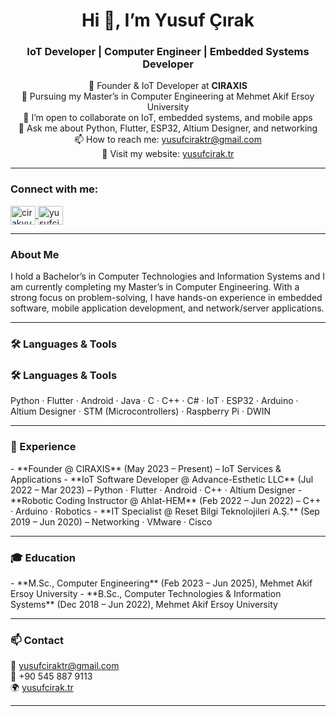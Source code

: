 <h1 align="center">Hi 👋, I’m Yusuf Çırak</h1>
<h3 align="center">IoT Developer | Computer Engineer | Embedded Systems Developer </h3>

<p align="center">
  🔭 Founder & IoT Developer at <strong>CIRAXIS</strong><br>
  🌱 Pursuing my Master’s in Computer Engineering at Mehmet Akif Ersoy University<br>
  👯 I’m open to collaborate on IoT, embedded systems, and mobile apps<br>
  💬 Ask me about Python, Flutter, ESP32, Altium Designer, and networking<br>
  📫 How to reach me: <a href="mailto:yusufciraktr@gmail.com">yusufciraktr@gmail.com</a><br>
  🔗 Visit my website: <a href="https://yusufcirak.tr">yusufcirak.tr</a>
</p>

---

<h3 align="left">Connect with me:</h3>
<p align="left">
  <a href="https://linkedin.com/in/cirakyusuf" target="_blank">
    <img align="center" src="https://raw.githubusercontent.com/rahuldkjain/github-profile-readme-generator/master/src/images/icons/Social/linked-in-alt.svg" alt="cirakyusuf" height="30" width="40" />
  </a>
  <a href="https://instagram.com/yusufcirak_" target="_blank">
    <img align="center" src="https://raw.githubusercontent.com/rahuldkjain/github-profile-readme-generator/master/src/images/icons/Social/instagram.svg" alt="yusufcirak_" height="30" width="40" />
  </a>
</p>

---

<h3 align="left">About Me</h3>
<p>
  I hold a Bachelor’s in Computer Technologies and Information Systems and I am currently completing my Master’s in Computer Engineering. With a strong focus on problem-solving, I have hands-on experience in embedded software, mobile application development, and network/server applications.
</p>

---

<h3 align="left">🛠 Languages &amp; Tools</h3>
<h3 align="left">🛠 Languages &amp; Tools</h3>
<p align="left">
  Python · Flutter · Android · Java · C · C++ · C# · IoT · ESP32 · Arduino · Altium Designer · STM (Microcontrollers) · Raspberry Pi · DWIN
</p>



---

<h3 align="left">🚀 Experience</h3>
- **Founder @ CIRAXIS** (May 2023 – Present) – IoT Services &amp; Applications  
- **IoT Software Developer @ Advance-Esthetic LLC** (Jul 2022 – Mar 2023) – Python · Flutter · Android · C++ · Altium Designer  
- **Robotic Coding Instructor @ Ahlat-HEM** (Feb 2022 – Jun 2022) – C++ · Arduino · Robotics  
- **IT Specialist @ Reset Bilgi Teknolojileri A.Ş.** (Sep 2019 – Jun 2020) – Networking · VMware · Cisco  

---

<h3 align="left">🎓 Education</h3>
- **M.Sc., Computer Engineering** (Feb 2023 – Jun 2025), Mehmet Akif Ersoy University  
- **B.Sc., Computer Technologies &amp; Information Systems** (Dec 2018 – Jun 2022), Mehmet Akif Ersoy University  

---

<h3 align="left">📫 Contact</h3>
<p>
  📧 <a href="mailto:yusufciraktr@gmail.com">yusufciraktr@gmail.com</a><br>
  📱 +90 545 887 9113<br>
  🌍 <a href="https://yusufcirak.tr">yusufcirak.tr</a>
</p>

---
